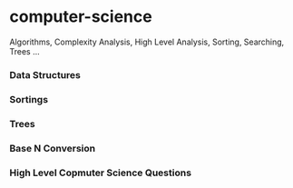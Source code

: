 # computer-science
Algorithms, Complexity Analysis, High Level Analysis, Sorting, Searching, Trees ...

### Data Structures

### Sortings

### Trees

### Base N Conversion

### High Level Copmuter Science Questions
